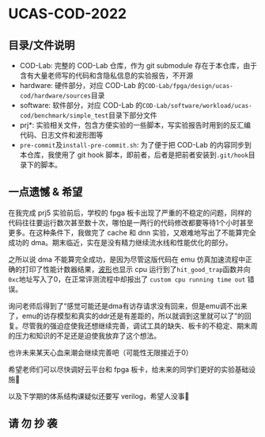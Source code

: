 # UCAS-COD-2022
## 目录/文件说明
- COD-Lab: 完整的 COD-Lab 仓库，作为 git submodule 存在于本仓库，由于含有大量老师写的代码和含隐私信息的实验报告，不开源
- hardware: 硬件部分，对应 COD-Lab 的`COD-Lab/fpga/design/ucas-cod/hardware/sources`目录
- software: 软件部分，对应 COD-Lab 的`COD-Lab/software/workload/ucas-cod/benchmark/simple_test`目录下部分文件
- prj*: 实验相关文件，包含方便实验的一些脚本，写实验报告时用到的反汇编代码、日志文件和波形图等
- `pre-commit`及`install-pre-commit.sh`: 为了便于把 COD-Lab 的内容同步到本仓库，我使用了 git hook 脚本，即前者，后者是把前者安装到`.git/hook`目录下的脚本。

## 一点遗憾 & 希望
在我完成 prj5 实验前后，学校的 fpga 板卡出现了严重的不稳定的问题，同样的代码往往要运行数次甚至数十次，哪怕是一两行的代码修改都要等待1个小时甚至更多。在这种条件下，我做完了 cache 和 dnn 实验，又艰难地写出了不能算完全成功的 dma。期末临近，实在是没有精力继续流水线和性能优化的部分。

之所以说 dma 不能算完全成功，是因为尽管这版代码在 emu 仿真加速流程中正确的打印了性能计数器结果，[波形](prj5-dma/sim_out/160e6055/dump.fst)也显示 cpu 运行到了`hit_good_trap`函数并向`0xc`地址写入了0，在正常评测流程中却报出了 `custom cpu running time out` 错误。

询问老师后得到了“感觉可能还是dma有访存请求没有回来，但是emu调不出来了，emu的访存模型和真实的ddr还是有差距的，所以就调到这里就可以了”的回复。尽管我的强迫症使我还想继续完善，调试工具的缺失、板卡的不稳定、期末周的压力和知识的不足还是迫使我放弃了这个想法。

也许未来某天心血来潮会继续完善吧（可能性无限接近于0）

希望老师们可以尽快调好云平台和 fpga 板卡，给未来的同学们更好的实验基础设施🙏

以及下学期的体系结构课疑似还要写 verilog，希望人没事🙏

## **请 勿 抄 袭**
